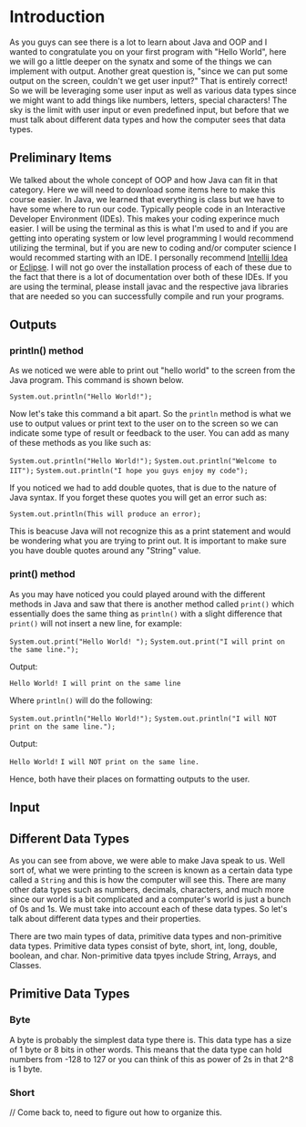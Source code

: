 # Introduction

As you guys can see there is a lot to learn about Java and OOP and I wanted to congratulate you on your first program with "Hello World", here we will go a little deeper on the synatx and some of the things we can implement with output. Another great question is, "since we can put some output on the screen, couldn't we get user input?" That is entirely correct! So we will be leveraging some user input as well as various data types since we might want to add things like numbers, letters, special characters! The sky is the limit with user input or even predefined input, but before that we must talk about different data types and how the computer sees that data types. 

## Preliminary Items

We talked about the whole concept of OOP and how Java can fit in that category. Here we will need to download some items here to make this course easier. In Java, we learned that everything is class but we have to have some where to run our code. Typically people code in an Interactive Developer Environment (IDEs). This makes your coding experince much easier. I will be using the terminal as this is what I'm used to and if you are getting into operating system or low level programming I would recommend utilizing the terminal, but if you are new to coding and/or computer science I would recommed starting with an IDE. I personally recommend [Intellij Idea](https://www.jetbrains.com/idea/) or [Eclipse](https://www.eclipse.org/downloads/). I will not go over the installation process of each of these due to the fact that there is a lot of documentation over both of these IDEs. If you are using the terminal, please install javac and the respective java libraries that are needed so you can successfully compile and run your programs. 

## Outputs

### println() method

As we noticed we were able to print out "hello world" to the screen from the Java program. This command is shown below. 

`System.out.println("Hello World!");`

Now let's take this command a bit apart. So the `println` method is what we use to output values or print text to the user on to the screen so we can indicate some type of result or feedback to the user. You can add as many of these methods as you like such as: 

`System.out.println("Hello World!");`
`System.out.println("Welcome to IIT");`
`System.out.println("I hope you guys enjoy my code");`

If you noticed we had to add double quotes, that is due to the nature of Java syntax. If you forget these quotes you will get an error such as: 

`System.out.println(This will produce an error);`

This is beacuse Java will not recognize this as a print statement and would be wondering what you are trying to print out. It is important to make sure you have double quotes around any "String" value. 

### print() method

As you may have noticed you could played around with the different methods in Java and saw that there is another method called `print()` which essentially does the same thing as `println()` with a slight difference that `print()` will not insert a new line, for example:

`System.out.print("Hello World! ");`
`System.out.print("I will print on the same line.");`

Output:

`Hello World! I will print on the same line`

Where `println()` will do the following: 

`System.out.println("Hello World!");`
`System.out.println("I will NOT print on the same line.");`

Output:

`Hello World!`
`I will NOT print on the same line.`

Hence, both have their places on formatting outputs to the user.

## Input

## Different Data Types

As you can see from above, we were able to make Java speak to us. Well sort of, what we were printing to the screen is known as a certain data type called a `String` and this is how the computer will see this. There are many other data types such as numbers, decimals, characters, and much more since our world is a bit complicated and a computer's world is just a bunch of 0s and 1s. We must take into account each of these data types. So let's talk about different data types and their properties. 

There are two main types of data, primitive data types and non-primitive data types. Primitive data types consist of byte, short, int, long, double, boolean, and char. Non-primitive data tpyes include String, Arrays, and Classes. 

## Primitive Data Types

### Byte

A byte is probably the simplest data type there is. This data type has a size of 1 byte or 8 bits in other words. This means that the data type can hold numbers from -128 to 127 or you can think of this as power of 2s in that 2^8 is 1 byte. 

### Short

// Come back to, need to figure out how to organize this. 

